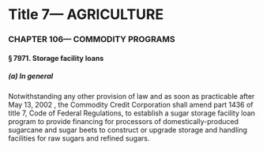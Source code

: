 
# Title 7— AGRICULTURE
### CHAPTER 106— COMMODITY PROGRAMS
#### § 7971. Storage facility loans
##### (a) In general

Notwithstanding any other provision of law and as soon as practicable after May 13, 2002 , the Commodity Credit Corporation shall amend part 1436 of title 7, Code of Federal Regulations, to establish a sugar storage facility loan program to provide financing for processors of domestically-produced sugarcane and sugar beets to construct or upgrade storage and handling facilities for raw sugars and refined sugars.
